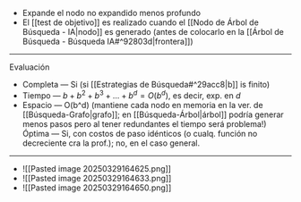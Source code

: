 - Expande el nodo no expandido menos profundo
- El [[test de objetivo]] es realizado cuando el [[Nodo de Árbol de Búsqueda - IA|nodo]] es generado (antes de colocarlo en la [[Árbol de Búsqueda - Búsqueda IA#^92803d|frontera]])
***
Evaluación
- Completa — Si (si [[Estrategias de Búsqueda#^29acc8|b]] is finito)  
- Tiempo — $b + b^2 + b^3 + . . . + b^d = O(b^d)$, es decir, exp. en $d$ 
- Espacio — O(b^d) (mantiene cada nodo en memoria en la ver. de [[Búsqueda-Grafo|grafo]]; en [[Búsqueda-Árbol|árbol]] podría generar menos pasos pero al tener redundantes el tiempo será problema!)  Óptima — Si, con costos de paso idénticos (o cualq. función no decreciente cra la prof.); no, en el caso general.

***
- ![[Pasted image 20250329164625.png]]
- ![[Pasted image 20250329164633.png]]
- ![[Pasted image 20250329164650.png]]